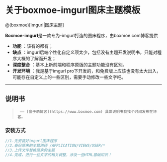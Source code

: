 # 关于boxmoe-imgurl图床主题模板

@(boxmoe)[imgurl|图床主题]

**Boxmoe-imgurl**是一款专为-imgurl打造的图床程序，由boxmoe.com博客提供
 
- **功能** ：该有的都有；
- **缺点** ：imgurl后端个性化自定义项太少，包括没有主题开发说明书，只能对程序大概的了解而开发；
- **深度整合** ：基本上新前端和程序原版的主题功能没有区别。
- **开发环境** ：我是基于imgurl pro下开发的，和免费版上应该也没有太大出入，可能存在自定义上的一些区别，需要手动修改一些文字吧。

-------------------
## 说明书

>      —— [盒子萌博客](https://www.boxmoe.com) 具体说明书我找个时间发布在博客。


### 安装方式
``` php
//1.先安装好imgurl图床程序
//2.备份原来的主题路径 /APPLICATION/VIEWS/USER/*
//3.上传文件替换原来的主题
//4.完成，进行一些文字的相关调整，涉及一些HTML基础知识！
```
